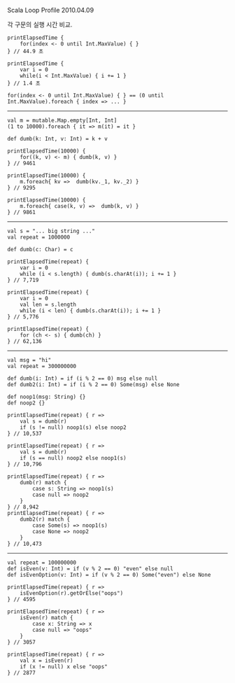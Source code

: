 Scala Loop Profile
2010.04.09

각 구문의 실행 시간 비교.

	printElapsedTime {
		for(index <- 0 until Int.MaxValue) { }
	} // 44.9 초

	printElapsedTime {
		var i = 0
		while(i < Int.MaxValue) { i	+= 1 }
	} // 1.4 초

	for(index <- 0 until Int.MaxValue) { } == (0 until Int.MaxValue).foreach { index => ... }

***

	val m = mutable.Map.empty[Int, Int]
	(1 to 10000).foreach { it => m(it) = it }

	def dumb(k: Int, v: Int) = k + v

	printElapsedTime(10000) {
		for((k, v) <- m) { dumb(k, v) }
	} // 9461

	printElapsedTime(10000) {
		m.foreach{ kv =>  dumb(kv._1, kv._2) }
	} // 9295

	printElapsedTime(10000) {
		m.foreach{ case(k, v) =>  dumb(k, v) }
	} // 9861

***

	val s = "... big string ..."
	val repeat = 1000000

	def dumb(c: Char) = c

	printElapsedTime(repeat) {
		var i = 0
		while (i < s.length) { dumb(s.charAt(i)); i += 1 }
	} // 7,719

	printElapsedTime(repeat) {
		var i = 0
		val len = s.length
		while (i < len) { dumb(s.charAt(i)); i += 1 }
	} // 5,776

	printElapsedTime(repeat) {
		for (ch <- s) { dumb(ch) }
	} // 62,136

***

	val msg = "hi"
	val repeat = 300000000

	def dumb(i: Int) = if (i % 2 == 0) msg else null
	def dumb2(i: Int) = if (i % 2 == 0) Some(msg) else None

	def noop1(msg: String) {}
	def noop2 {}

	printElapsedTime(repeat) { r =>
		val s = dumb(r)
		if (s != null) noop1(s) else noop2
	} // 10,537

	printElapsedTime(repeat) { r =>
		val s = dumb(r)
		if (s == null) noop2 else noop1(s)
	} // 10,796

	printElapsedTime(repeat) { r =>
		dumb(r) match {
			case s: String => noop1(s)
			case null => noop2
		}
	} // 8,942
	printElapsedTime(repeat) { r =>
		dumb2(r) match {
			case Some(s) => noop1(s)
			case None => noop2
		}
	} // 10,473

***

	val repeat = 100000000
	def isEven(v: Int) = if (v % 2 == 0) "even" else null
	def isEvenOption(v: Int) = if (v % 2 == 0) Some("even") else None

	printElapsedTime(repeat) { r =>
		isEvenOption(r).getOrElse("oops")
	} // 4595

	printElapsedTime(repeat) { r =>
		isEven(r) match {
			case x: String => x
			case null => "oops"
		}
	} // 3057

	printElapsedTime(repeat) { r =>
		val x = isEven(r)
		if (x != null) x else "oops"
	} // 2877

